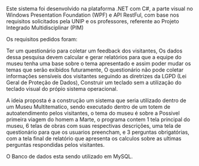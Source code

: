 Este sistema foi desenvolvido na plataforma .NET com C#, a parte visual no Windows Presentation Foundation (WPF) e API RestFul, com base nos requisitos solicitados pela UNIP e os professores, referente ao Projeto Integrado Multidisciplinar (PIM)

Os requisitos pedidos foram:

Ter um questionário para coletar um feedback dos visitantes,
Os dados dessa pesquisa devem calcular e gerar relatórios para que a equipe do museu tenha uma base 
sobre o tema apresentado e assim poder mudar os temas que serão exibidos futuramente,
O questionário não pode coletar informações sensíveis dos visitantes seguindo as diretrizes da LGPD (Lei Geral de Proteção de Dados),
Construir um teclado sem a utilização do teclado visual do própio sistema operacional.
	

A ideia proposta é a construção um sistema que seria utilizado dentro de um Museu Multitematico, sendo executado dentro de um totem de autoatendimento pelos visitantes,
o tema do museu é sobre a Possivel primeira viagem do homem a Marte, o programa contem 1 tela principal do museu, 6 telas de obras com suas respectivas descrições, uma tela de questionário para que os usuarios preencham, e 3 perguntas obrigatórias, com a tela final de relatório que apresenta os calculos sobre as ultimas perguntas respondidas pelos visitantes.

O Banco  de dados esta sendo utilizado em MySQL.

